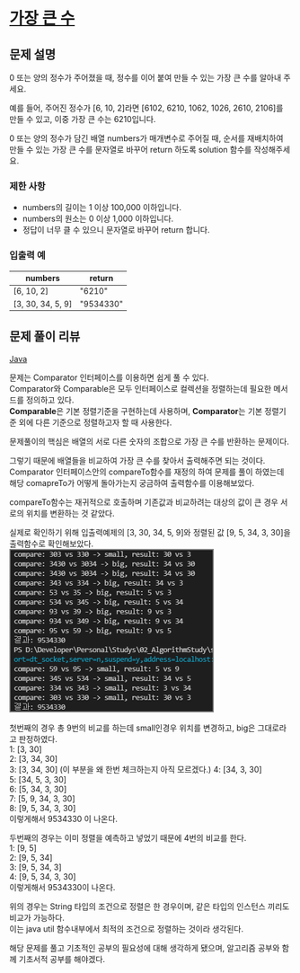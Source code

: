 # [가장 큰 수](https://programmers.co.kr/learn/courses/30/lessons/42746)

## 문제 설명
0 또는 양의 정수가 주어졌을 때, 정수를 이어 붙여 만들 수 있는 가장 큰 수를 알아내 주세요.

예를 들어, 주어진 정수가 [6, 10, 2]라면 [6102, 6210, 1062, 1026, 2610, 2106]를 만들 수 있고, 이중 가장 큰 수는 6210입니다.

0 또는 양의 정수가 담긴 배열 numbers가 매개변수로 주어질 때, 순서를 재배치하여 만들 수 있는 가장 큰 수를 문자열로 바꾸어 return 하도록 solution 함수를 작성해주세요.

### 제한 사항
- numbers의 길이는 1 이상 100,000 이하입니다.
- numbers의 원소는 0 이상 1,000 이하입니다.
- 정답이 너무 클 수 있으니 문자열로 바꾸어 return 합니다.

### 입출력 예
|numbers|return|
|---|---|
|[6, 10, 2]|"6210"|
|[3, 30, 34, 5, 9]|"9534330"|

## 문제 풀이 리뷰
[Java](./Solution.java)

문제는 Comparator 인터페이스를 이용하면 쉽게 풀 수 있다.  
Comparator와 Comparable은 모두 인터페이스로 컬렉션을 정렬하는데 필요한 메서드를 정의하고 있다.  
**Comparable**은 기본 정렬기준을 구현하는데 사용하며, **Comparator**는 기본 정렬기준 외에 다른 기준으로 정렬하고자 할 때 사용한다.

문제풀이의 핵심은 배열의 서로 다른 숫자의 조합으로 가장 큰 수를 반환하는 문제이다.

그렇기 때문에 배열들을 비교하여 가장 큰 수를 찾아서 출력해주면 되는 것이다.
Comparator 인터페이스안의 compareTo함수를 재정의 하여 문제를 풀이 하였는데 해당 comapreTo가 어떻게 돌아가는지 궁금하여 출력함수를 이용해보았다.

compareTo함수는 재귀적으로 호출하며 기존값과 비교하려는 대상의 값이 큰 경우 서로의 위치를 변환하는 것 같았다.

실제로 확인하기 위해 입출력예제의 [3, 30, 34, 5, 9]와 정렬된 값 [9, 5, 34, 3, 30]을 출력함수로 확인해보았다.  
![image](./images/image.png)

첫번째의 경우 총 9번의 비교를 하는데 small인경우 위치를 변경하고, big은 그대로라고 판정하였다.  
1: [3, 30]  
2: [3, 34, 30]  
3: [3, 34, 30] (이 부분을 왜 한번 체크하는지 아직 모르겠다.)
4: [34, 3, 30]  
5: [34, 5, 3, 30]  
6: [5, 34, 3, 30]  
7: [5, 9, 34, 3, 30]  
8: [9, 5, 34, 3, 30]  
이렇게해서 9534330 이 나온다.

두번째의 경우는 이미 정렬을 예측하고 넣었기 때문에 4번의 비교를 한다.  
1: [9, 5]  
2: [9, 5, 34]  
3: [9, 5, 34, 3]  
4: [9, 5, 34, 3, 30]  
이렇게해서 9534330이 나온다.

위의 경우는 String 타입의 조건으로 정렬은 한 경우이며, 같은 타입의 인스턴스 끼리도 비교가 가능하다.  
이는 java util 함수내부에서 최적의 조건으로 정렬하는 것이라 생각된다.  

해당 문제를 풀고 기초적인 공부의 필요성에 대해 생각하게 됐으며, 알고리즘 공부와 함께 기초서적 공부를 해야겠다.  